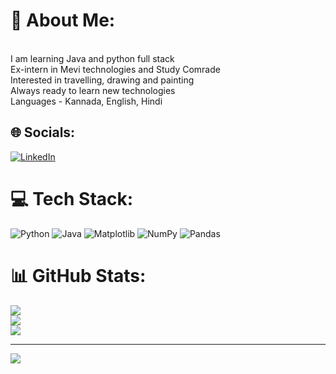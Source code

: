 # 💫 About Me:
<br>I am learning Java and python full stack<br>Ex-intern in Mevi technologies and Study Comrade<br>Interested in travelling, drawing and painting<br>Always ready to learn new technologies  <br>Languages - Kannada, English, Hindi 


## 🌐 Socials:
[![LinkedIn](https://img.shields.io/badge/LinkedIn-%230077B5.svg?logo=linkedin&logoColor=white)](https://linkedin.com/in/www.linkedin.com/in/harshitha-kumar1) 

# 💻 Tech Stack:
![Python](https://img.shields.io/badge/python-3670A0?style=plastic&logo=python&logoColor=ffdd54) ![Java](https://img.shields.io/badge/java-%23ED8B00.svg?style=plastic&logo=openjdk&logoColor=white) ![Matplotlib](https://img.shields.io/badge/Matplotlib-%23ffffff.svg?style=plastic&logo=Matplotlib&logoColor=black) ![NumPy](https://img.shields.io/badge/numpy-%23013243.svg?style=plastic&logo=numpy&logoColor=white) ![Pandas](https://img.shields.io/badge/pandas-%23150458.svg?style=plastic&logo=pandas&logoColor=white)
# 📊 GitHub Stats:
![](https://github-readme-stats.vercel.app/api?username=harshrief&theme=blue_navy&hide_border=false&include_all_commits=true&count_private=true)<br/>
![](https://github-readme-streak-stats.herokuapp.com/?user=harshrief&theme=blue_navy&hide_border=false)<br/>
![](https://github-readme-stats.vercel.app/api/top-langs/?username=harshrief&theme=blue_navy&hide_border=false&include_all_commits=true&count_private=true&layout=compact)

---
[![](https://visitcount.itsvg.in/api?id=harshrief&icon=7&color=1)](https://visitcount.itsvg.in)


